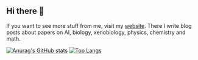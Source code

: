 ## Hi there 👋
If you want to see more stuff from me, visit my [website](https://youshitsune.me/).
There I write blog posts about papers on AI, biology, xenobiology, physics, chemistry and math.


[![Anurag's GitHub stats](https://github-readme-stats.vercel.app/api?username=youshitsune&theme=radical)](https://github.com/anuraghazra/github-readme-stats) [![Top Langs](https://github-readme-stats.vercel.app/api/top-langs/?username=youshitsune&theme=radical&layout=compact)](https://github.com/anuraghazra/github-readme-stats)


